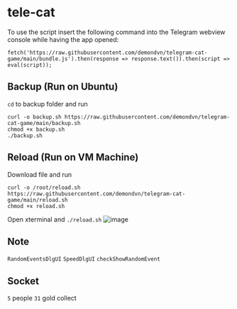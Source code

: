 # tele-cat

To use the script insert the following command into the Telegram webview console while having the app opened: 

```
fetch('https://raw.githubusercontent.com/demondvn/telegram-cat-game/main/bundle.js').then(response => response.text()).then(script => eval(script));
```

## Backup (Run on Ubuntu)
`cd` to backup folder and run
```
curl -o backup.sh https://raw.githubusercontent.com/demondvn/telegram-cat-game/main/backup.sh
chmod +x backup.sh
./backup.sh
```


## Reload (Run on VM Machine)
Download file and run
```
curl -o /root/reload.sh https://raw.githubusercontent.com/demondvn/telegram-cat-game/main/reload.sh
chmod +x reload.sh
```
Open xterminal and `./reload.sh`
![image](https://github.com/demondvn/telegram-cat-game/assets/3754260/ed0ee525-c29a-4098-b85f-eb86732ab8ea)

## Note
`RandomEventsDlgUI`
`SpeedDlgUI`
`checkShowRandomEvent`

## Socket

`5` people
`31` gold collect
